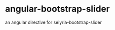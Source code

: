 angular-bootstrap-slider
========================

an angular directive for seiyria-bootstrap-slider
